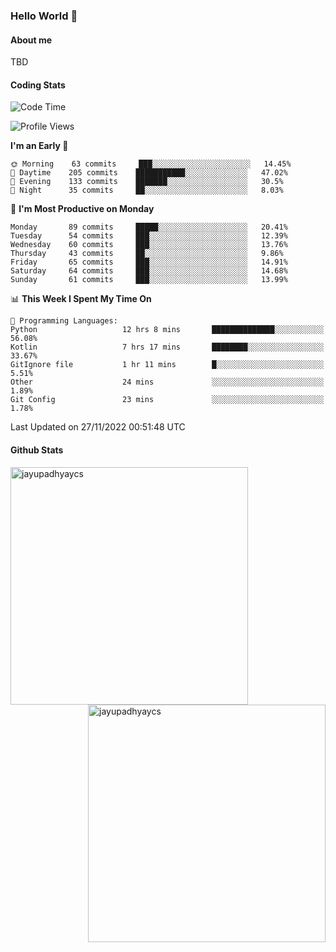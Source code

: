 ### Hello World 👋
#### About me
TBD
#### Coding Stats
<!--START_SECTION:waka-->
![Code Time](http://img.shields.io/badge/Code%20Time-297%20hrs%2029%20mins-blue)

![Profile Views](http://img.shields.io/badge/Profile%20Views-0-blue)

**I'm an Early 🐤** 

```text
🌞 Morning    63 commits     ███░░░░░░░░░░░░░░░░░░░░░░   14.45% 
🌆 Daytime    205 commits    ███████████░░░░░░░░░░░░░░   47.02% 
🌃 Evening    133 commits    ███████░░░░░░░░░░░░░░░░░░   30.5% 
🌙 Night      35 commits     ██░░░░░░░░░░░░░░░░░░░░░░░   8.03%

```
📅 **I'm Most Productive on Monday** 

```text
Monday       89 commits     █████░░░░░░░░░░░░░░░░░░░░   20.41% 
Tuesday      54 commits     ███░░░░░░░░░░░░░░░░░░░░░░   12.39% 
Wednesday    60 commits     ███░░░░░░░░░░░░░░░░░░░░░░   13.76% 
Thursday     43 commits     ██░░░░░░░░░░░░░░░░░░░░░░░   9.86% 
Friday       65 commits     ███░░░░░░░░░░░░░░░░░░░░░░   14.91% 
Saturday     64 commits     ███░░░░░░░░░░░░░░░░░░░░░░   14.68% 
Sunday       61 commits     ███░░░░░░░░░░░░░░░░░░░░░░   13.99%

```


📊 **This Week I Spent My Time On** 

```text
💬 Programming Languages: 
Python                   12 hrs 8 mins       ██████████████░░░░░░░░░░░   56.08% 
Kotlin                   7 hrs 17 mins       ████████░░░░░░░░░░░░░░░░░   33.67% 
GitIgnore file           1 hr 11 mins        █░░░░░░░░░░░░░░░░░░░░░░░░   5.51% 
Other                    24 mins             ░░░░░░░░░░░░░░░░░░░░░░░░░   1.89% 
Git Config               23 mins             ░░░░░░░░░░░░░░░░░░░░░░░░░   1.78%

```


 Last Updated on 27/11/2022 00:51:48 UTC
<!--END_SECTION:waka-->
#### Github Stats

<p  ><img align="left" src="https://github-readme-stats.vercel.app/api/top-langs?username=jayupadhyaycs&theme=tokyonight&show_icons=true&locale=en&layout=compact" alt="jayupadhyaycs" width="380px"  /> 
<img align="right" src="https://github-readme-streak-stats.herokuapp.com/?user=jayupadhyaycs&theme=tokyonight&" alt="jayupadhyaycs" width="380px"/>
</p>




<!--
**JayUpadhyayCS/JayUpadhyayCS** is a ✨ _special_ ✨ repository because its `README.md` (this file) appears on your GitHub profile.

Here are some ideas to get you started:

- 🔭 I’m currently working on ...
- 🌱 I’m currently learning ...
- 👯 I’m looking to collaborate on ...
- 🤔 I’m looking for help with ...
- 💬 Ask me about ...
- 📫 How to reach me: ...
- 😄 Pronouns: ...
- ⚡ Fun fact: ...
-->
